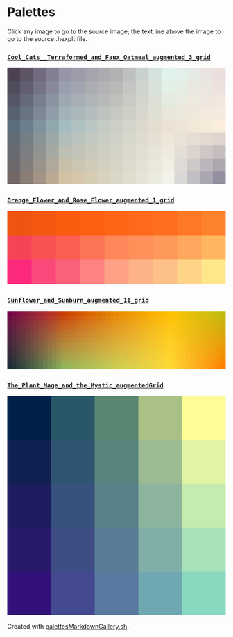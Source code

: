 # Palettes

Click any image to go to the source image; the text line above the image to go to the source .hexplt file.

### [`Cool_Cats__Terraformed_and_Faux_Oatmeal_augmented_3_grid`](Cool_Cats__Terraformed_and_Faux_Oatmeal_augmented_3_grid.hexplt)

[ ![Cool_Cats__Terraformed_and_Faux_Oatmeal_augmented_3_grid.png](Cool_Cats__Terraformed_and_Faux_Oatmeal_augmented_3_grid.png) ](Cool_Cats__Terraformed_and_Faux_Oatmeal_augmented_3_grid.png)

### [`Orange_Flower_and_Rose_Flower_augmented_1_grid`](Orange_Flower_and_Rose_Flower_augmented_1_grid.hexplt)

[ ![Orange_Flower_and_Rose_Flower_augmented_1_grid.png](Orange_Flower_and_Rose_Flower_augmented_1_grid.png) ](Orange_Flower_and_Rose_Flower_augmented_1_grid.png)

### [`Sunflower_and_Sunburn_augmented_11_grid`](Sunflower_and_Sunburn_augmented_11_grid.hexplt)

[ ![Sunflower_and_Sunburn_augmented_11_grid.png](Sunflower_and_Sunburn_augmented_11_grid.png) ](Sunflower_and_Sunburn_augmented_11_grid.png)

### [`The_Plant_Mage_and_the_Mystic_augmentedGrid`](The_Plant_Mage_and_the_Mystic_augmentedGrid.hexplt)

[ ![The_Plant_Mage_and_the_Mystic_augmentedGrid.png](The_Plant_Mage_and_the_Mystic_augmentedGrid.png) ](The_Plant_Mage_and_the_Mystic_augmentedGrid.png)

Created with [palettesMarkdownGallery.sh](https://github.com/earthbound19/_ebDev/blob/master/scripts/imgAndVideo/palettesMarkdownGallery.sh).